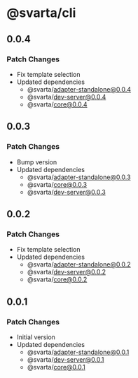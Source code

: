 # @svarta/cli

## 0.0.4

### Patch Changes

- Fix template selection
- Updated dependencies
  - @svarta/adapter-standalone@0.0.4
  - @svarta/dev-server@0.0.4
  - @svarta/core@0.0.4

## 0.0.3

### Patch Changes

- Bump version
- Updated dependencies
  - @svarta/adapter-standalone@0.0.3
  - @svarta/core@0.0.3
  - @svarta/dev-server@0.0.3

## 0.0.2

### Patch Changes

- Fix template selection
- Updated dependencies
  - @svarta/adapter-standalone@0.0.2
  - @svarta/dev-server@0.0.2
  - @svarta/core@0.0.2

## 0.0.1

### Patch Changes

- Initial version
- Updated dependencies
  - @svarta/adapter-standalone@0.0.1
  - @svarta/dev-server@0.0.1
  - @svarta/core@0.0.1
